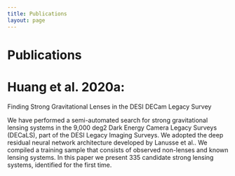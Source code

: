 ```yaml
---
title: Publications
layout: page
---
```


# Publications

# Huang et al. 2020a:

Finding Strong Gravitational Lenses in the DESI DECam Legacy Survey

We have performed a semi-automated search for strong gravitational lensing systems in the 9,000 deg2 Dark Energy Camera Legacy Surveys (DECaLS), part of the DESI Legacy Imaging Surveys. We adopted the deep residual neural network architecture developed by Lanusse et al.. We compiled a training sample that consists of observed non-lenses and known lensing systems. In this paper we present 335 candidate strong lensing systems, identified for the first time.
